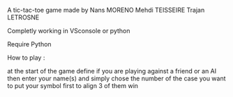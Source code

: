A tic-tac-toe game made by
    Nans MORENO
    Mehdi TEISSEIRE
    Trajan LETROSNE

Completly working in VSconsole or python

Require Python

How to play : 

at the start of the game define if you are playing against a friend or an AI
then enter your name(s)
and simply chose the number of the case you want to put your symbol
first to align 3 of them win



